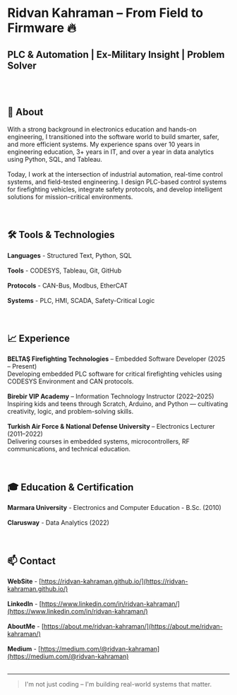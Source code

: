 
# Ridvan Kahraman – From Field to Firmware 🔥
## PLC & Automation | Ex-Military Insight | Problem Solver
<br><br>

## 🎯 About

With a strong background in electronics education and hands-on engineering, I transitioned into the software world to build smarter, safer, and more efficient systems.
My experience spans over 10 years in engineering education, 3+ years in IT, and over a year in data analytics using Python, SQL, and Tableau.
<br><br>
Today, I work at the intersection of industrial automation, real-time control systems, and field-tested engineering.
I design PLC-based control systems for firefighting vehicles, integrate safety protocols, and develop intelligent solutions for mission-critical environments.
<br><br><br>

## 🛠️ Tools & Technologies

**Languages** - Structured Text, Python, SQL
<br><br>
**Tools** - CODESYS, Tableau, Git, GitHub
<br><br>
**Protocols** - CAN-Bus, Modbus, EtherCAT
<br><br>
**Systems** - PLC, HMI, SCADA, Safety-Critical Logic
<br><br><br>

## 📈 Experience

**BELTAŞ Firefighting Technologies** – Embedded Software Developer (2025 – Present)
<br>
Developing embedded PLC software for critical firefighting vehicles using CODESYS Environment and CAN protocols.
<br><br>
**Birebir VIP Academy** – Information Technology Instructor (2022–2025)
<br>
Inspiring kids and teens through Scratch, Arduino, and Python — cultivating creativity, logic, and problem-solving skills.
<br><br>
**Turkish Air Force & National Defense University** – Electronics Lecturer (2011–2022)
<br>
Delivering courses in embedded systems, microcontrollers, RF communications, and technical education.
<br><br><br>

## 🎓 Education & Certification

**Marmara University** - Electronics and Computer Education - B.Sc. (2010)
<br><br>
**Clarusway** - Data Analytics (2022)
<br><br><br>

## 📫 Contact

**WebSite** - [https://ridvan-kahraman.github.io/](https://ridvan-kahraman.github.io/)
<br><br>
**LinkedIn** - [https://www.linkedin.com/in/ridvan-kahraman/](https://www.linkedin.com/in/ridvan-kahraman/)
<br><br>
**AboutMe** - [https://about.me/ridvan-kahraman/](https://about.me/ridvan-kahraman/)
<br><br>
**Medium** - [https://medium.com/@ridvan-kahraman](https://medium.com/@ridvan-kahraman)
<br><br>

---

> I'm not just coding – I'm building real-world systems that matter.
